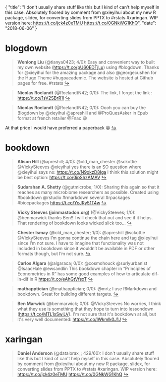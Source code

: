 {
  "title": "I don't usually share stuff like this but I kind of can't help myself in this case. Absolutely floored by comment from @xieyihui about my new R package, slidex, for converting slides from PPTX to #rstats #xaringan. WIP version here: https://t.co/jck4z0eTMU https://t.co/0GNkWG1KhQ",
  "date": "2018-06-06"
}

# blogdown

> **Wenlong Liu** (@tianya0423; 4/0): Easy and convenient way to built my own website (https://t.co/pU60EDTjLu) using #blogdown. Thanks for @xieyihui for the amazing package and also @georgecushen for the Hugo Theme #hugoacademic.  The website is hosted at Github pages for free. #rstats  [&#8618;](https://twitter.com/xieyihui/status/1004042409620189184)

<!-- -->


> **Nicolas Roelandt** (@RoelandtN42; 0/0): The link, I forgot the link :
https://t.co/1sV2SBrR1l  [&#8618;](https://twitter.com/xieyihui/status/1003857684154773506)

<!-- -->


> **Nicolas Roelandt** (@RoelandtN42; 0/0): Oooh you can buy the Blogdown by @xieyihui @apreshill and @ProQuesAsker in Epub format at french retailer @Fnac 😃
>
At that price I would have preferred a paperback 😝  [&#8618;](https://twitter.com/xieyihui/status/1003857596577697793)

<!-- -->


# bookdown

> **Alison Hill** (@apreshill; 4/0): @old_man_chester @sckottie @VickySteeves @xieyihui yes there is an SO question where @xieyihui says no: https://t.co/N9okzD8Iga
I think this solution might be best option: https://t.co/0ipShzAMAV  [&#8618;](https://twitter.com/xieyihui/status/1003832467080470529)

<!-- -->


> **Sudarshan A. Shetty** (@gutmicrobe; 1/0): Sharing this again so that it reaches as many microbiome researchers as possible. Created using #bookdown @rstudio #rmarkdown several #rpackages #biocpackages https://t.co/YcJRy51T4w  [&#8618;](https://twitter.com/xieyihui/status/1004087544525590530)

<!-- -->


> **Vicky Steeves (joinmastodon.org)** (@VickySteeves; 1/0): @benmarwick thanks Ben!! I will check that out and see if it helps. That rendering of bookdown looks wicked slick too...  [&#8618;](https://twitter.com/xieyihui/status/1004043826552561664)

<!-- -->


> **Chester Ismay** (@old_man_chester; 1/0): @apreshill @sckottie @VickySteeves I’m gonna continue the chain here and tag @xieyihui since I’m not sure. I have to imagine that functionality was not included in bookdown since it wouldn’t be available in PDF or other formats though, but I’m not sure.  [&#8618;](https://twitter.com/xieyihui/status/1003831923565662208)

<!-- -->


> **Carlos Algara** (@algaraca; 0/0): @cosmohouck @surlyurbanist @IsaacHale @ewsandlin This bookdown chapter in “Principles of Econometrics in R” has some good examples of how to articulate dif-in-dif in R https://t.co/eAhGtVfsxT  [&#8618;](https://twitter.com/xieyihui/status/1004171034898116609)

<!-- -->


> **mathapptician** (@mathapptician; 0/0): @mrtz I use RMarkdown and bookdown.  Great for building different targets.  [&#8618;](https://twitter.com/xieyihui/status/1004162059867770880)

<!-- -->


> **Ben Marwick** (@benmarwick; 0/0): @VickySteeves No worries, I think what they use is something that they hope to turn into lessondown (https://t.co/MTL1xSwiLV). I'm not sure that it's bookdown at all, but it's very well documented: https://t.co/lWkmlk0J1J  [&#8618;](https://twitter.com/xieyihui/status/1004047355706933248)

<!-- -->


# xaringan

> **Daniel Anderson** (@datalorax_; 429/60): I don't usually share stuff like this but I kind of can't help myself in this case. Absolutely floored by comment from @xieyihui about my new R package, slidex, for converting slides  from PPTX to #rstats #xaringan. WIP version here: https://t.co/jck4z0eTMU https://t.co/0GNkWG1KhQ  [&#8618;](https://twitter.com/xieyihui/status/1003867459999285248)

<!-- -->


